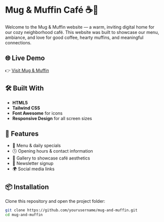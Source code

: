 # Mug & Muffin Café ☕🧁

Welcome to the Mug & Muffin website — a warm, inviting digital home for our cozy neighborhood café. This website was built to showcase our menu, ambiance, and love for good coffee, hearty muffins, and meaningful connections.

## 🌐 Live Demo

👉 [Visit Mug & Muffin](https://zuwaynib.github.io/Mug-and-muffins/)

## 🛠️ Built With

- **HTML5**
- **Tailwind CSS**
- **Font Awesome** for icons
- **Responsive Design** for all screen sizes

## 📂 Features
  
- 🥐 Menu & daily specials  
- 🕓 Opening hours & contact information  
- 📸 Gallery to showcase café aesthetics  
- 💌 Newsletter signup  
- 🌍 Social media links  

## 📦 Installation

Clone this repository and open the project folder:

```bash
git clone https://github.com/yourusername/mug-and-muffin.git
cd mug-and-muffin
